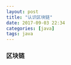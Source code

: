 ```yaml
---
layout: post
title: "认识区块链"
date: 2017-09-03 22:34
categories: [java]
tags: java
---
```


### 区块链

&emsp;&emsp;
